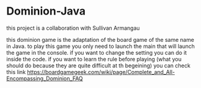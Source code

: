 # Dominion-Java


this project is a collaboration with Sullivan Armangau 

this dominion game is the adaptation of the board game of the same name in Java.
to play this game you only need to launch the main that will launch the game in the console.
if you want to change the setting you can do it inside the code. 
if you want to learn the rule before playing (what you should do because they are quite difficult at th begeining) you can check this link
https://boardgamegeek.com/wiki/page/Complete_and_All-Encompassing_Dominion_FAQ
